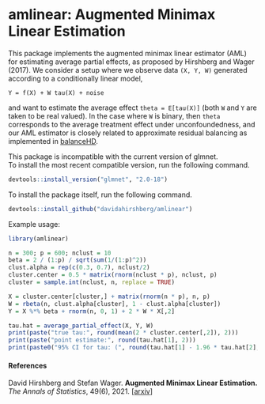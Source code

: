 # amlinear: Augmented Minimax Linear Estimation

This package implements the augmented minimax linear estimator (AML) for estimating
average partial effects, as proposed by Hirshberg and Wager (2017). We consider a
setup where we observe data `(X, Y, W)` generated according
to a conditionally linear model,
```
Y = f(X) + W tau(X) + noise
```
and want to estimate the average effect `theta = E[tau(X)]` (both `W` and `Y` are taken
to be real valued). In the case where `W` is binary, then `theta` corresponds to the average
treatment effect under unconfoundedness, and our AML estimator is closely related to approximate 
residual balancing as implemented in <a href="https://github.com/swager/balanceHD">balanceHD</a>.

This package is incompatible with the current version of glmnet.  
To install the most recent compatible version, run the following command.
```R
devtools::install_version("glmnet", "2.0-18")
```

To install the package itself, run the following command.
```R
devtools::install_github("davidahirshberg/amlinear")
```


Example usage:

```R
library(amlinear)

n = 300; p = 600; nclust = 10
beta = 2 / (1:p) / sqrt(sum(1/(1:p)^2))
clust.alpha = rep(c(0.3, 0.7), nclust/2)
cluster.center = 0.5 * matrix(rnorm(nclust * p), nclust, p)
cluster = sample.int(nclust, n, replace = TRUE)

X = cluster.center[cluster,] + matrix(rnorm(n * p), n, p)
W = rbeta(n, clust.alpha[cluster], 1 - clust.alpha[cluster])
Y = X %*% beta + rnorm(n, 0, 1) + 2 * W * X[,2]

tau.hat = average_partial_effect(X, Y, W)
print(paste("true tau:", round(mean(2 * cluster.center[,2]), 2)))
print(paste("point estimate:", round(tau.hat[1], 2)))
print(paste0("95% CI for tau: (", round(tau.hat[1] - 1.96 * tau.hat[2], 2), ", ", round(tau.hat[1] + 1.96 * tau.hat[2], 2), ")"))

```

#### References
David Hirshberg and Stefan Wager.
<b>Augmented Minimax Linear Estimation.</b>
<i>The Annals of Statistics</i>, 49(6), 2021.
[<a href="http://arxiv.org/pdf/1712.00038.pdf">arxiv</a>]
